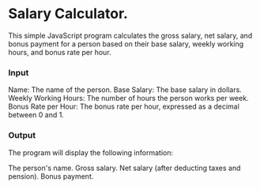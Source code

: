 # Salary Calculator.

This simple JavaScript program calculates the gross salary, net salary, and bonus payment for a person based on their base salary, weekly working hours, and bonus rate per hour.

### Input

Name: The name of the person.
Base Salary: The base salary in dollars.
Weekly Working Hours: The number of hours the person works per week.
Bonus Rate per Hour: The bonus rate per hour, expressed as a decimal between 0 and 1.

### Output

The program will display the following information:

The person's name.
Gross salary.
Net salary (after deducting taxes and pension).
Bonus payment.
